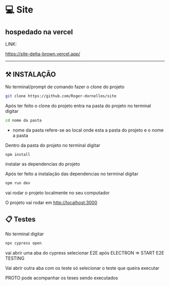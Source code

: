 # :computer: Site

## hospedado na vercel
LINK:

https://site-delta-brown.vercel.app/

----------------------

## :hammer_and_pick: INSTALAÇÃO

No terminal/prompt de comando fazer o clone do projeto

```bash
git clone https://github.com/Roger-dornelles/site
```

Após ter feito o clone do projeto entra na pasta do projeto no terminal digitar 


```bash
cd nome da pasta
```
* nome da pasta refere-se ao local onde esta a pasta do projeto e o nome a pasta

Dentro da pasta do projeto no terminal digitar 

```bash
npm install
```

instalar as dependencias do projeto

Após ter feito a instalação das dependencias no terminal digitar

```bash
npm run dev
```
vai rodar o projeto localmente no seu computador

O projeto vai rodar em  [http://localhost:3000](http://localhost:3000) 

## :clipboard: Testes

No terminal digitar
```bash
npx cypress open 
```
vai abrir uma aba do cypress selecionar E2E após ELECTRON => START E2E TESTING 


Vai abrir outra aba com os teste só selecionar o teste que queira executar

PROTO pode acompanhar os teses sendo executados 

